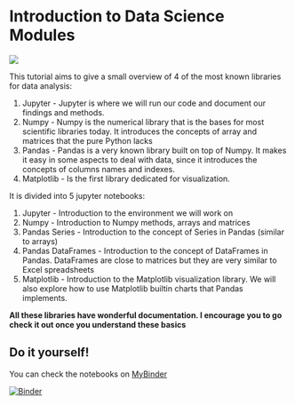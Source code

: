 #  Introduction to Data Science Modules

![](https://media.giphy.com/media/fxwtAlyyTO4CNrDzTg/giphy.gif)

This tutorial aims to give a small overview of 4 of the most known libraries for data analysis:

1. Jupyter - Jupyter is where we will run our code and document our findings and methods.
2. Numpy - Numpy is the numerical library that is the bases for most scientific libraries today. It introduces the concepts of array and matrices that the pure Python lacks
3. Pandas - Pandas is a very known library built on top of Numpy. It makes it easy in some aspects to deal with data, since it introduces the concepts of columns names and indexes.
4. Matplotlib - Is the first library dedicated for visualization.

It is divided into 5 jupyter notebooks:

1. Jupyter - Introduction to the environment we will work on
2. Numpy - Introduction to Numpy methods, arrays and matrices
3. Pandas Series - Introduction to the concept of Series in Pandas (similar to arrays)
4. Pandas DataFrames - Introduction to the concept of DataFrames in Pandas. DataFrames are close to matrices but they are very similar to Excel spreadsheets
5. Matplotlib - Introduction to the Matplotlib visualization library. We will also explore how to use Matplotlib builtin charts that Pandas implements.


**All these libraries have wonderful documentation. I encourage you to go check it out once you understand these basics**


## Do it yourself!

You can check the notebooks on [MyBinder](https://mybinder.org/v2/gh/leportella/introduction-data-science-modules/3bb4754571fbb52c3fd384001fee5e1047596132)

[![Binder](https://mybinder.org/badge_logo.svg)](https://mybinder.org/v2/gh/leportella/introduction-data-science-modules/master)

